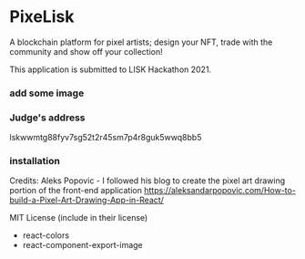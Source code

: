 # PixeLisk

A blockchain platform for pixel artists; design your NFT, trade with the community and show off your collection!

This application is submitted to LISK Hackathon 2021.

### add some image

### Judge's address
lskwwmtg88fyv7sg52t2r45sm7p4r8guk5wwq8bb5

### installation

Credits:
Aleks Popovic - I followed his blog to create the pixel art drawing portion of the front-end application
https://aleksandarpopovic.com/How-to-build-a-Pixel-Art-Drawing-App-in-React/

MIT License (include in their license)
- react-colors 
- react-component-export-image